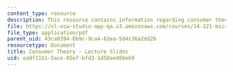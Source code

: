```yaml
---
content_type: resource
description: This resource contains information regarding consumer theory.
file: https://ol-ocw-studio-app-qa.s3.amazonaws.com/courses/14-121-microeconomic-theory-i-fall-2015/ea9f11b15ace05e7bfd31d58ae48beb9_MIT14_121F15_2S.pdf
file_type: application/pdf
parent_uid: 43ca0394-6b9c-9ca4-62ea-5d4c36a2dd2b
resourcetype: Document
title: Consumer Theory - Lecture Slides
uid: ea9f11b1-5ace-05e7-bfd3-1d58ae48beb9
---
```


